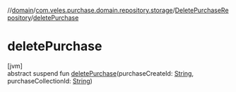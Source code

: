 //[domain](../../../index.md)/[com.veles.purchase.domain.repository.storage](../index.md)/[DeletePurchaseRepository](index.md)/[deletePurchase](delete-purchase.md)

# deletePurchase

[jvm]\
abstract suspend fun [deletePurchase](delete-purchase.md)(purchaseCreateId: [String](https://kotlinlang.org/api/latest/jvm/stdlib/kotlin/-string/index.html), purchaseCollectionId: [String](https://kotlinlang.org/api/latest/jvm/stdlib/kotlin/-string/index.html))

